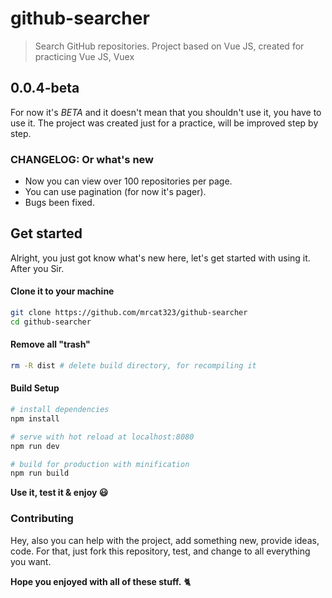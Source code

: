# github-searcher

> Search GitHub repositories. Project based on Vue JS, created for practicing Vue JS, Vuex

## 0.0.4-beta
For now it's *BETA* and it doesn't mean that you shouldn't use it, you have to use it. The project was created just for a practice, will be improved step by step.
### CHANGELOG: Or what's new
* Now you can view over 100 repositories per page.
* You can use pagination (for now it's pager).
* Bugs been fixed.

## Get started
Alright, you just got know what's new here, let's get started with using it. After you Sir.
#### Clone it to your machine
```BASH
git clone https://github.com/mrcat323/github-searcher
cd github-searcher
```
#### Remove all "trash"
```BASH
rm -R dist # delete build directory, for recompiling it
```
#### Build Setup

```BASH
# install dependencies
npm install

# serve with hot reload at localhost:8080
npm run dev

# build for production with minification
npm run build
```
**Use it, test it & enjoy :smiley:**

### Contributing
Hey, also you can help with the project, add something new, provide ideas, code. For that, just fork this repository, test, and change to all everything you want.

**Hope you enjoyed with all of these stuff.** :cat2:
